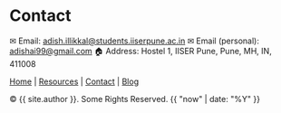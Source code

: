 # Contact

 &#x2709; Email: [adish.illikkal@students.iiserpune.ac.in](adish.illikkal@students.iiserpune.ac.in)
 &#x2709; Email (personal): [adishai99@gmail.com](adishai99@gmail.com)
 &#x1F3E0; Address: Hostel 1, IISER Pune, Pune, MH, IN, 411008

<footer>
  <div class="footer-links">
    <a href="{{ '/' | relative_url }}">Home</a>
    <span>|</span>
    <a href="{{ '/resources.html' | relative_url }}">Resources</a>
    <span>|</span>
    <a href="{{ '/contact.html' | relative_url }}">Contact</a>
    <span>|</span>
    <a href="{{ '/blog.html' | relative_url }}">Blog</a>
  </div>
  <p> &copy; {{ site.author }}. Some Rights Reserved. {{ "now" | date: "%Y" }}</p>
</footer>

